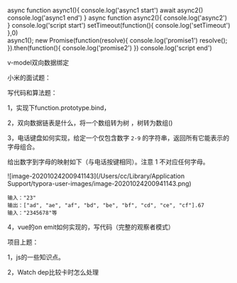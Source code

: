 async function async1(){
    console.log('async1 start')
    await async2()
    console.log('async1 end')
}
async function async2(){
    console.log('async2')
}
console.log('script start')
setTimeout(function(){
    console.log('setTimeout')
},0)  
async1();
new Promise(function(resolve){
    console.log('promise1')
    resolve();
}).then(function(){
    console.log('promise2')
})
console.log('script end')



v-model双向数据绑定



小米的面试题：

写代码和算法题：

1，实现下function.prototype.bind，

2，双向数据链表是什么，将一个数组转为树 ，树转为数组()

3，电话键盘如何实现，给定一个仅包含数字 `2-9` 的字符串，返回所有它能表示的字母组合。

给出数字到字母的映射如下（与电话按键相同）。注意 1 不对应任何字母。

![image-20201024200941143](/Users/cc/Library/Application Support/typora-user-images/image-20201024200941143.png)

```
输入："23"
输出：["ad", "ae", "af", "bd", "be", "bf", "cd", "ce", "cf"].67
输入："2345678"等
```

4，vue的on emit如何实现的，写代码（完整的观察者模式）

项目上题：

1，js的一些知识点。

2，Watch dep比较卡时怎么处理


